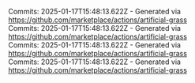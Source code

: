 Commits: 2025-01-17T15:48:13.622Z - Generated via https://github.com/marketplace/actions/artificial-grass
<br>
Commits: 2025-01-17T15:48:13.622Z - Generated via https://github.com/marketplace/actions/artificial-grass
<br>
Commits: 2025-01-17T15:48:13.622Z - Generated via https://github.com/marketplace/actions/artificial-grass
<br>
Commits: 2025-01-17T15:48:13.622Z - Generated via https://github.com/marketplace/actions/artificial-grass
<br>
